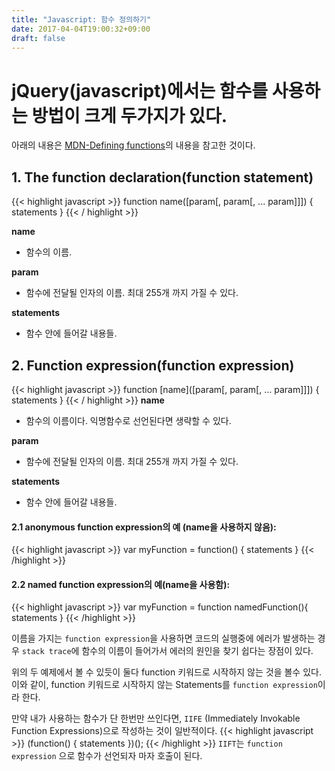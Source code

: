 ```yaml
---
title: "Javascript: 함수 정의하기"
date: 2017-04-04T19:00:32+09:00
draft: false
---
```


# jQuery(javascript)에서는 함수를 사용하는 방법이 크게 두가지가 있다.
아래의 내용은 [MDN-Defining functions][Defining functions]의 내용을 참고한 것이다.

## 1. The function declaration(function statement)

{{< highlight javascript >}}
function name([param[, param[, ... param]]]) {
   statements
}
{{< / highlight >}}

**name**
- 함수의 이름.

**param**
- 함수에 전달될 인자의 이름. 최대 255개 까지 가질 수 있다.

**statements**
- 함수 안에 들어갈 내용들.

## 2. Function expression(function expression)
{{< highlight javascript >}}
function [name]([param[, param[, ... param]]]) {
   statements
}
{{< / highlight >}}
**name**
- 함수의 이름이다. 익명함수로 선언된다면 생략할 수 있다.

**param**
- 함수에 전달될 인자의 이름. 최대 255개 까지 가질 수 있다.

**statements**
- 함수 안에 들어갈 내용들.

#### 2.1 anonymous function expression의 예 (name을 사용하지 않음):

{{< highlight javascript >}}
var myFunction = function() {
    statements
}
{{< /highlight >}}

#### 2.2 named function expression의 예(name을 사용함):

{{< highlight javascript >}}
var myFunction = function namedFunction(){
    statements
}
{{< /highlight >}}

이름을 가지는 `function expression`을 사용하면 코드의 실행중에 에러가 발생하는 경우 `stack trace`에 함수의 이름이 들어가서 에러의 원인을 찾기 쉽다는 장점이 있다.

위의 두 예제에서 볼 수 있듯이 둘다 function 키워드로 시작하지 않는 것을 볼수 있다. 이와 같이, function 키워드로 시작하지 않는 Statements를 `function expression`이라 한다.

만약 내가 사용하는 함수가 단 한번만 쓰인다면, `IIFE` (Immediately Invokable Function Expressions)으로 작성하는 것이 일반적이다.
{{< highlight javascript >}}
(function() {
    statements
})();
{{< /highlight >}}
`IIFT`는 `function expression` 으로 함수가 선언되자 마자 호출이 된다.

[Defining functions]:https://developer.mozilla.org/en-US/docs/Web/JavaScript/Reference/Functions#The_function_declaration_(function_statement)

